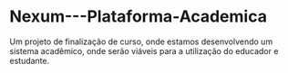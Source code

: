 # Nexum---Plataforma-Academica
Um projeto de finalização de curso, onde estamos desenvolvendo um sistema acadêmico, onde serão viáveis para a utilização do educador e estudante.
